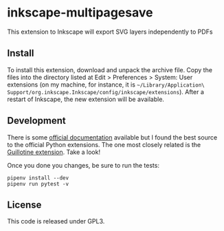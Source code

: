 # inkscape-multipagesave

This extension to Inkscape will export SVG layers independently to PDFs

## Install

To install this extension, download and unpack the archive file. Copy the files into the directory listed at Edit > Preferences > System: User extensions (on my machine, for instance, it is `~/Library/Application\ Support/org.inkscape.Inkscape/config/inkscape/extensions`). After a restart of Inkscape, the new extension will be available.

## Development

There is some [official documentation](1) available but I found the best source to the official Python extensions. The one most closely related is the [Guillotine extension](2). Take a look!

Once you done you changes, be sure to run the tests:

    pipenv install --dev
    pipenv run pytest -v

## License

This code is released under GPL3. 

[1]: https://inkscape.org/develop/extensions/
[2]: https://gitlab.com/inkscape/extensions/-/blob/master/guillotine.py